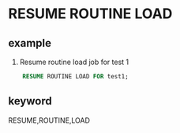 # RESUME ROUTINE LOAD

## example

1. Resume routine load job for test 1

```sql
    RESUME ROUTINE LOAD FOR test1;
```

## keyword

RESUME,ROUTINE,LOAD
